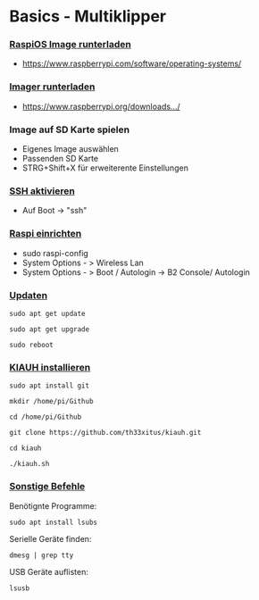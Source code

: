 # Basics - Multiklipper
   
### <u>RaspiOS Image runterladen</u>  
- https://www.raspberrypi.com/software/operating-systems/
  
  
### <u>Imager runterladen</u>  
  
- https://www.raspberrypi.org/downloads.../

### Image auf SD Karte spielen
 - Eigenes Image auswählen
 - Passenden SD Karte
 - STRG+Shift+X für erweiterente Einstellungen


### <u>SSH aktivieren</u>  
 - Auf Boot -> "ssh"  
  
### <u>Raspi einrichten</u>  
 - sudo raspi-config  
 - System Options - > Wireless Lan  
 - System Options - > Boot / Autologin -> B2 Console/  Autologin

### <u>Updaten</u>  
  

```
sudo apt get update
``` 
```
sudo apt get upgrade
```  
```
sudo reboot
```    


### <u>KIAUH installieren</u>
```
sudo apt install git
```
```
mkdir /home/pi/Github
```
```
cd /home/pi/Github
```
```
git clone https://github.com/th33xitus/kiauh.git 
```
```
cd kiauh
```
```
./kiauh.sh
```
  
### <u>Sonstige Befehle</u>  
  
Benötignte Programme:
```
sudo apt install lsubs
```

Serielle Geräte finden:
```
dmesg | grep tty
```

USB Geräte auflisten:
```
lsusb
```
